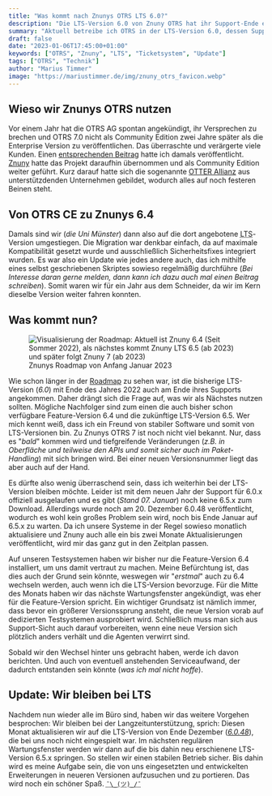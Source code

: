 ```yaml
---
title: "Was kommt nach Znunys OTRS LTS 6.0?"
description: "Die LTS-Version 6.0 von Znuny OTRS hat ihr Support-Ende erreicht. Doch auf welche Version sollte ich in Zukunft setzen?."
summary: "Aktuell betreibe ich OTRS in der LTS-Version 6.0, dessen Support mit Ende des Jahres 2022 ausgelaufen ist. Nun ist also die Frage, ob wir zur neuen LTS-Version 6.5 oder doch zur schon länger verfügbaren Feature-Version 6.4 wechseln werden. Entgegen meiner persönlichen Präferenz für LTS-Versionen kann es aber sein, dass diesmal stattdessen auf die Feature-Version gesetzt wird."
draft: false
date: "2023-01-06T17:45:00+01:00"
keywords: ["OTRS", "Znuny", "LTS", "Ticketsystem", "Update"]
tags: ["OTRS", "Technik"]
author: "Marius Timmer"
image: "https://mariustimmer.de/img/znuny_otrs_favicon.webp"
---
```


Wieso wir Znunys OTRS nutzen
----------------------------
Vor einem Jahr hat die OTRS AG spontan angekündigt, ihr Versprechen zu brechen
und OTRS 7.0 nicht als Community Edition zwei Jahre später als die Enterprise
Version zu veröffentlichen. Das überraschte und verärgerte viele Kunden. Einen
[entsprechenden Beitrag](/post/otrs_ce) hatte ich damals veröffentlicht.
[Znuny](https://www.znuny.org) hatte das Projekt daraufhin übernommen und
als Community Edition weiter geführt. Kurz darauf hatte sich die sogenannte
[OTTER Allianz](https://www.otter-alliance.de) aus unterstützdenden Unternehmen
gebildet, wodurch alles auf noch festeren Beinen steht.

Von OTRS CE zu Znunys 6.4
-------------------------
Damals sind wir (_die Uni Münster_) dann also auf die dort angebotene 
<abbr title="Longterm support">LTS</abbr>-Version umgestiegen. Die Migration
war denkbar einfach, da auf maximale Kompatibilität gesetzt wurde und
ausschließlich Sicherheitsfixes integriert wurden. Es war also ein Update
wie jedes andere auch, das ich mithilfe eines selbst geschriebenen
Skriptes sowieso regelmäßig durchführe (_Bei Interesse daran gerne
melden, dann kann ich dazu auch mal einen Beitrag schreiben_). Somit
waren wir für ein Jahr aus dem Schneider, da wir im Kern dieselbe Version
weiter fahren konnten.

Was kommt nun?
--------------
<figure role="group" class="right col2">
    <img
        srcset="/img/znuny_roadmap_2023q1_small.webp 480w,
                /img/znuny_roadmap_2023q1.webp,
                /img/znuny_roadmap_2023q1.png"
        img="/img/znuny_roadmap_2023q1.png"
        alt="Visualisierung der Roadmap: Aktuell ist Znuny 6.4 (Seit Sommer 2022), als nächstes kommt Znuny LTS 6.5 (ab 2023) und später folgt Znuny 7 (ab 2023)"
        title="" />
    <figcaption>Znunys Roadmap von Anfang Januar 2023</figcaption>
</figure>

Wie schon länger in der [Roadmap](https://www.znuny.org/de/roadmap) zu sehen
war, ist die bisherige LTS-Version (_6.0_) mit Ende des Jahres 2022 auch am
Ende ihres Supports angekommen. Daher drängt sich die Frage auf, was wir als
Nächstes nutzen sollten. Mögliche Nachfolger sind zum einen die auch bisher
schon verfügbare Feature-Version 6.4 und die zukünftige LTS-Version 6.5. Wer
mich kennt weiß, dass ich ein Freund von stabiler Software und somit von
LTS-Versionen bin. Zu Znunys OTRS 7 ist noch nicht viel bekannt. Nur, dass
es "_bald_" kommen wird und tiefgreifende Veränderungen (_z.B. in Oberfläche
und teilweise den APIs und somit sicher auch im Paket-Handling_) mit sich
bringen wird. Bei einer neuen Versionsnummer liegt das aber auch auf der Hand.

Es dürfte also wenig überraschend sein, dass ich weiterhin bei der LTS-Version
bleiben möchte. Leider ist mit dem neuen Jahr der Support für 6.0.x offiziell
ausgelaufen und es gibt (_Stand 07. Januar_) noch keine 6.5.x zum Download.
Allerdings wurde noch am 20. Dezember 6.0.48 veröffentlicht, wodurch es wohl
kein großes Problem sein wird, noch bis Ende Januar auf 6.5.x zu warten. Da
ich unsere Systeme in der Regel sowieso monatlich aktualisiere und Znuny
auch alle ein bis zwei Monate Aktualisierungen veröffentlicht, wird mir das
ganz gut in den Zeitplan passen.

Auf unseren Testsystemen haben wir bisher nur die Feature-Version 6.4
installiert, um uns damit vertraut zu machen. Meine Befürchtung ist, das
dies auch der Grund sein könnte, weswegen wir "_erstmal_" auch zu 6.4
wechseln werden, auch wenn ich die LTS-Version bevorzuge. Für die Mitte
des Monats haben wir das nächste Wartungsfenster angekündigt, was eher
für die Feature-Version spricht. Ein wichtiger Grundsatz ist nämlich immer,
dass bevor ein größerer Versionssprung ansteht, die neue Version vorab auf
dedizierten Testsystemen ausprobiert wird. Schließlich muss man sich aus
Support-Sicht auch darauf vorbereiten, wenn eine neue Version sich plötzlich
anders verhält und die Agenten verwirrt sind.

Sobald wir den Wechsel hinter uns gebracht haben, werde ich davon berichten.
Und auch von eventuell anstehenden Serviceaufwand, der dadurch entstanden sein
könnte (_was ich mal nicht hoffe_).

Update: Wir bleiben bei LTS
---------------------------
Nachdem nun wieder alle im Büro sind, haben wir das weitere Vorgehen
besprochen: Wir bleiben bei der Langzeitunterstützung, sprich: Diesen Monat
aktualisieren wir auf die LTS-Version von Ende Dezember
(_[6.0.48](https://www.znuny.org/de/releases/znuny-lts-6-0-48)_), die bei uns
noch nicht eingespielt war. Im nächsten regulären Wartungsfenster werden wir
dann auf die bis dahin neu erschienene LTS-Version 6.5.x springen. So stellen
wir einen stabilen Betrieb sicher. Bis dahin wird es meine Aufgabe sein,
die von uns eingesetzten und entwickelten Erweiterungen in neueren
Versionen aufzusuchen und zu portieren. Das wird noch ein schöner Spaß.
<abbr title="Achselzuckender Emoji">`¯\_(ツ)_/¯`</abbr>
